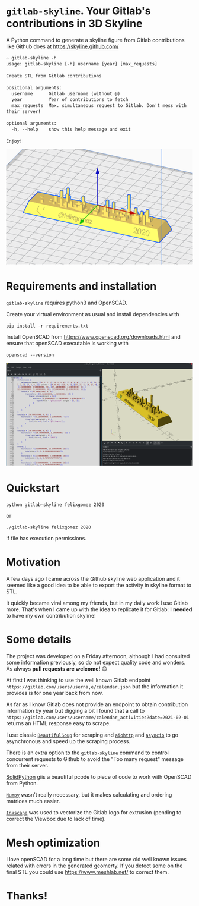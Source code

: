 # `gitlab-skyline`. Your Gitlab's contributions in 3D Skyline

A Python command to generate a skyline figure from Gitlab contributions like Github does at https://skyline.github.com/

```
~ gitlab-skyline -h
usage: gitlab-skyline [-h] username [year] [max_requests]

Create STL from Gitlab contributions

positional arguments:
  username      Gitlab username (without @)
  year          Year of contributions to fetch
  max_requests  Max. simultaneous request to Gitlab. Don't mess with their server!

optional arguments:
  -h, --help    show this help message and exit

Enjoy!

```

<img src="images/cura_sample.png" width="800">

# Requirements and installation

`gitlab-skyline` requires  python3 and OpenSCAD.


Create your virtual environment as usual and install dependencies with
```
pip install -r requirements.txt
```

Install OpenSCAD from https://www.openscad.org/downloads.html and ensure that openSCAD executable is working with
```
openscad --version
```

<img src="images/openscad_sample.png" width="800">

# Quickstart
```
python gitlab-skyline felixgomez 2020
```
or
```bution
./gitlab-skyline felixgomez 2020
```

if file has execution permissions.

# Motivation

A few days ago I came across the Github skyline web application and it seemed like a good idea to be able to export the activity in skyline format to STL.

It quickly became viral among my friends, but in my daily work I use Gitlab more. That's when I came up with the idea to replicate it for Gitlab: I **needed** to have my own contribution skyline!

# Some details 

The project was developed on a Friday afternoon, although I had consulted some information previously, so do not expect quality code and wonders. As always **pull requests are welcome!** 😍

At first I was thinking to use the well known Gitlab endpoint `https://gitlab.com/users/userna,e/calendar.json` but the information it provides is for one year back from now.

As far as I know Gitlab does not provide an endpoint to obtain contribution information by year but digging a bit I found that a call to `https://gitlab.com/users/username/calendar_activities?date=2021-02-01` returns an HTML response easy to scrape.

I use classic [`BeautifulSoup`](https://www.crummy.com/software/BeautifulSoup/) for scraping and [`aiohttp`](https://docs.aiohttp.org/en/stable/) and [`asyncio`](https://docs.python.org/3/library/asyncio.html) to go asynchronous and speed up the scraping process.

There is an extra option to the `gitlab-skyline` command to control concurrent requests to Github to avoid the "Too many request" message from their server.

[SolidPython](https://github.com/SolidCode/SolidPython) giis a beautiful pcode to piece of code to work with OpenSCAD from Python.

[`Numpy`](https://numpy.org/) wasn't really necessary, but it makes calculating and ordering matrices much easier.

[`Inkscape`](https://inkscape.org/) was used to vectorize the Gitlab logo for extrusion (pending to correct the Viewbox due to lack of time).

# Mesh optimization

I love openSCAD for a long time but there are some old well known issues related with errors in the generated geomerty. If you detect some on the final STL you could use https://www.meshlab.net/ to correct them.

# Thanks!
